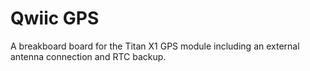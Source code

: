 # Qwiic GPS

A breakboard board for the Titan X1 GPS module including an external antenna connection and RTC backup.
